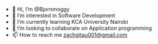 - 👋 Hi, I’m @Bjornmoggy
- 👀 I’m interested in Software Development 
- 🌱 I’m currently learning KCA University Nairobi
- 💞️ I’m looking to collaborate on Application programming 
- 📫 How to reach me zachgitau001@gmail.com 

<!---
Bjornmoggy/Bjornmoggy is a ✨ special ✨ repository because its `README.md` (this file) appears on your GitHub profile.
You can click the Preview link to take a look at your changes.
--->
